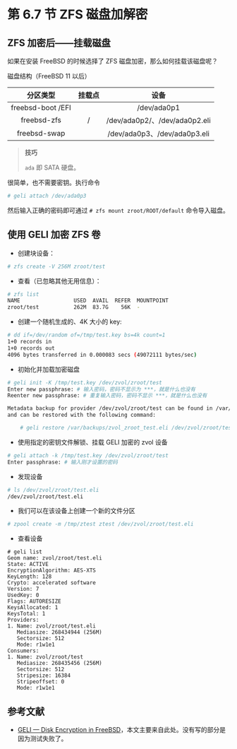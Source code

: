 # 第 6.7 节 ZFS 磁盘加解密

## ZFS 加密后——挂载磁盘

如果在安装 FreeBSD 的时候选择了 ZFS 磁盘加密，那么如何挂载该磁盘呢？

磁盘结构（FreeBSD 11 以后）

|     分区类型      | 挂载点 |             设备              |
| :---------------: | :----: | :---------------------------: |
| freebsd-boot /EFI |        |          /dev/ada0p1          |
|    freebsd-zfs    |   /    | /dev/ada0p2/、/dev/ada0p2.eli |
|   freebsd-swap    |        | /dev/ada0p3、/dev/ada0p3.eli  |

>**技巧**
>
>`ada` 即 SATA 硬盘。

很简单，也不需要密钥。执行命令

```sh
# geli attach /dev/ada0p3
```

然后输入正确的密码即可通过 `# zfs mount zroot/ROOT/default` 命令导入磁盘。

## 使用 GELI 加密 ZFS 卷

- 创建块设备：

```sh
# zfs create -V 256M zroot/test
```

- 查看（已忽略其他无用信息）：

```sh
# zfs list
NAME                 USED  AVAIL  REFER  MOUNTPOINT
zroot/test           262M  83.7G    56K  -
```

- 创建一个随机生成的、4K 大小的 key:

```sh
# dd if=/dev/random of=/tmp/test.key bs=4k count=1
1+0 records in
1+0 records out
4096 bytes transferred in 0.000083 secs (49072111 bytes/sec)
```

- 初始化并加载加密磁盘

```sh
# geli init -K /tmp/test.key /dev/zvol/zroot/test
Enter new passphrase: # 输入密码，密码不显示为 ***，就是什么也没有
Reenter new passphrase: # 重复输入密码，密码不显示 ***，就是什么也没有

Metadata backup for provider /dev/zvol/zroot/test can be found in /var/backups/zvol_zroot_test.eli
and can be restored with the following command:

	# geli restore /var/backups/zvol_zroot_test.eli /dev/zvol/zroot/test
```

- 使用指定的密钥文件解锁、挂载 GELI 加密的 zvol 设备

```sh
# geli attach -k /tmp/test.key /dev/zvol/zroot/test
Enter passphrase: # 输入刚才设置的密码
```

- 发现设备

```sh
# ls /dev/zvol/zroot/test.eli
/dev/zvol/zroot/test.eli
```

- 我们可以在该设备上创建一个新的文件分区

```sh
# zpool create -m /tmp/ztest ztest /dev/zvol/zroot/test.eli
```

- 查看设备

```
# geli list
Geom name: zvol/zroot/test.eli
State: ACTIVE
EncryptionAlgorithm: AES-XTS
KeyLength: 128
Crypto: accelerated software
Version: 7
UsedKey: 0
Flags: AUTORESIZE
KeysAllocated: 1
KeysTotal: 1
Providers:
1. Name: zvol/zroot/test.eli
   Mediasize: 268434944 (256M)
   Sectorsize: 512
   Mode: r1w1e1
Consumers:
1. Name: zvol/zroot/test
   Mediasize: 268435456 (256M)
   Sectorsize: 512
   Stripesize: 16384
   Stripeoffset: 0
   Mode: r1w1e1
```


## 参考文献

- [GELI — Disk Encryption in FreeBSD](https://bsd-pl.org/assets/talks/2018-11-15_0_Micha%C5%82-Borysiak_GELI-Disk-encryption-in-FreeBSD.pdf)，本文主要来自此处。没有写的部分是因为测试失败了。
